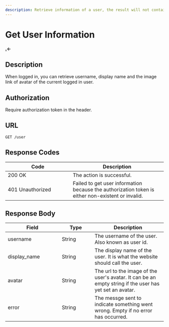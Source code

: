 ```yaml
---
description: Retrieve information of a user, the result will not contain a password.
---
```


# Get User Information

#### [.](./ "mention")<-

## Description

When logged in, you can retrieve username, display name and the image link of avatar of the current logged in user.&#x20;

## Authorization

Require authorization token in the header.

## URL

```
GET /user
```

## Response Codes

<table><thead><tr><th width="191">Code</th><th>Description</th></tr></thead><tbody><tr><td>200 OK</td><td>The action is successful.</td></tr><tr><td>401 Unauthorized</td><td>Failed to get user information because the authorization token is either non-existent or invalid.</td></tr></tbody></table>

## Response Body

<table><thead><tr><th width="156">Field</th><th width="88.33333333333331">Type</th><th>Description</th></tr></thead><tbody><tr><td>username</td><td>String</td><td>The username of the user. Also known as user id.</td></tr><tr><td>display_name</td><td>String</td><td>The display name of the user. It is what the website should call the user.</td></tr><tr><td>avatar</td><td>String</td><td>The url to the image of the user's avatar. It can be an empty string if the user has yet set an avatar.</td></tr><tr><td>error</td><td>String</td><td>The messge sent to indicate something went wrong. Empty if no error has occurred.</td></tr></tbody></table>

